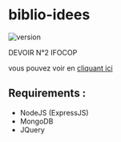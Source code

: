 # biblio-idees

![version](https://img.shields.io/badge/version-1.0.0-blue.svg)

DEVOIR N°2 IFOCOP

vous pouvez voir en <a href="https://afternoon-basin-28032.herokuapp.com/" target="_blank">cliquant ici</a>
  
## Requirements :
  
* NodeJS (ExpressJS)
* MongoDB
* JQuery
